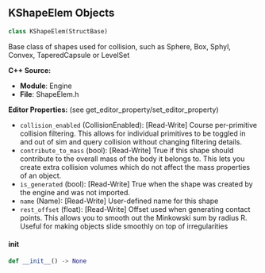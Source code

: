 ## KShapeElem Objects

```python
class KShapeElem(StructBase)
```

Base class of shapes used for collision, such as Sphere, Box, Sphyl, Convex, TaperedCapsule or LevelSet

**C++ Source:**

- **Module**: Engine
- **File**: ShapeElem.h

**Editor Properties:** (see get_editor_property/set_editor_property)

- ``collision_enabled`` (CollisionEnabled):  [Read-Write] Course per-primitive collision filtering. This allows for individual primitives to
                be toggled in and out of sim and query collision without changing filtering details.
- ``contribute_to_mass`` (bool):  [Read-Write] True if this shape should contribute to the overall mass of the body it
                belongs to. This lets you create extra collision volumes which do not affect
                the mass properties of an object.
- ``is_generated`` (bool):  [Read-Write] True when the shape was created by the engine and was not imported.
- ``name`` (Name):  [Read-Write] User-defined name for this shape
- ``rest_offset`` (float):  [Read-Write] Offset used when generating contact points. This allows you to smooth out
                the Minkowski sum by radius R. Useful for making objects slide smoothly
                on top of irregularities

<a id="unreal.KShapeElem.__init__"></a>

#### __init__

```python
def __init__() -> None
```

<a id="unreal.KSphereElem"></a>